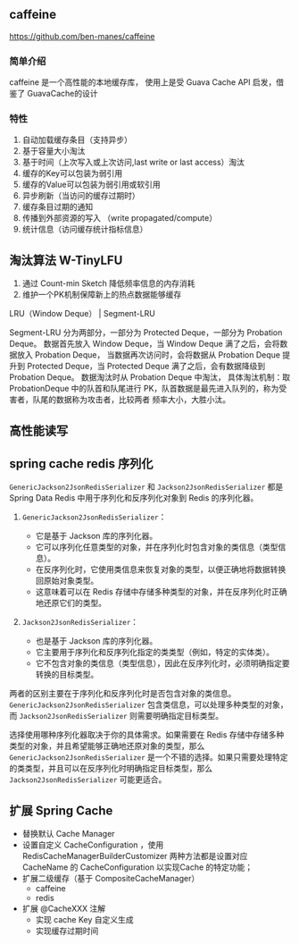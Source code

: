 ## caffeine
https://github.com/ben-manes/caffeine
### 简单介绍
caffeine 是一个高性能的本地缓存库， 使用上是受 Guava Cache API 启发，借鉴了 GuavaCache的设计
### 特性
1. 自动加载缓存条目（支持异步）
2. 基于容量大小淘汰
3. 基于时间（上次写入或上次访问,last write or last access）淘汰
4. 缓存的Key可以包装为弱引用
5. 缓存的Value可以包装为弱引用或软引用 
6. 异步刷新（当访问的缓存过期时）
7. 缓存条目过期的通知
8. 传播到外部资源的写入 （write propagated/compute）
9. 统计信息（访问缓存统计指标信息）

## 淘汰算法 W-TinyLFU
1. 通过 Count-min Sketch 降低频率信息的内存消耗
2. 维护一个PK机制保障新上的热点数据能够缓存


LRU（Window Deque） | Segment-LRU

Segment-LRU 分为两部分，一部分为 Protected Deque，一部分为 Probation Deque。
数据首先放入 Window Deque，当 Window Deque 满了之后，会将数据放入 Probation Deque，
当数据再次访问时，会将数据从 Probation Deque 提升到 Protected Deque，当 Protected Deque 满了之后，会有数据降级到 Probation Deque。
数据淘汰时从 Probation Deque 中淘汰，
具体淘汰机制：取ProbationDeque 中的队首和队尾进行 PK，队首数据是最先进入队列的，称为受害者，队尾的数据称为攻击者，比较两者 频率大小，大胜小汰。


## 高性能读写


## spring cache redis 序列化
`GenericJackson2JsonRedisSerializer` 和 `Jackson2JsonRedisSerializer` 都是 Spring Data Redis 中用于序列化和反序列化对象到 Redis 的序列化器。

1. `GenericJackson2JsonRedisSerializer`：
    - 它是基于 Jackson 库的序列化器。
    - 它可以序列化任意类型的对象，并在序列化时包含对象的类信息（类型信息）。
    - 在反序列化时，它使用类信息来恢复对象的类型，以便正确地将数据转换回原始对象类型。
    - 这意味着可以在 Redis 存储中存储多种类型的对象，并在反序列化时正确地还原它们的类型。

2. `Jackson2JsonRedisSerializer`：
    - 也是基于 Jackson 库的序列化器。
    - 它主要用于序列化和反序列化指定的类类型（例如，特定的实体类）。
    - 它不包含对象的类信息（类型信息），因此在反序列化时，必须明确指定要转换的目标类型。

两者的区别主要在于序列化和反序列化时是否包含对象的类信息。`GenericJackson2JsonRedisSerializer` 包含类信息，可以处理多种类型的对象，而 `Jackson2JsonRedisSerializer` 则需要明确指定目标类型。

选择使用哪种序列化器取决于你的具体需求。如果需要在 Redis 存储中存储多种类型的对象，并且希望能够正确地还原对象的类型，那么 `GenericJackson2JsonRedisSerializer` 是一个不错的选择。如果只需要处理特定的类类型，并且可以在反序列化时明确指定目标类型，那么 `Jackson2JsonRedisSerializer` 可能更适合。

## 扩展 Spring Cache
* 替换默认 Cache Manager
* 设置自定义 CacheConfiguration ，使用 RedisCacheManagerBuilderCustomizer
两种方法都是设置对应 CacheName 的 CacheConfiguration 以实现Cache 的特定功能；
* 扩展二级缓存（基于 CompositeCacheManager）
  * caffeine
  * redis
* 扩展 @CacheXXX 注解
  * 实现 cache Key 自定义生成
  * 实现缓存过期时间